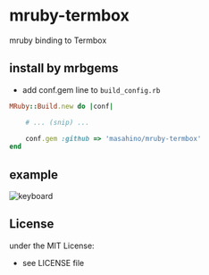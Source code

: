 # mruby-termbox
mruby binding to Termbox

## install by mrbgems
- add conf.gem line to `build_config.rb`

```ruby
MRuby::Build.new do |conf|

    # ... (snip) ...

    conf.gem :github => 'masahino/mruby-termbox'
end
```
## example

![keyboard](https://user-images.githubusercontent.com/381912/65832895-409ec780-e305-11e9-8779-f28373902544.png)


## License
under the MIT License:
- see LICENSE file
